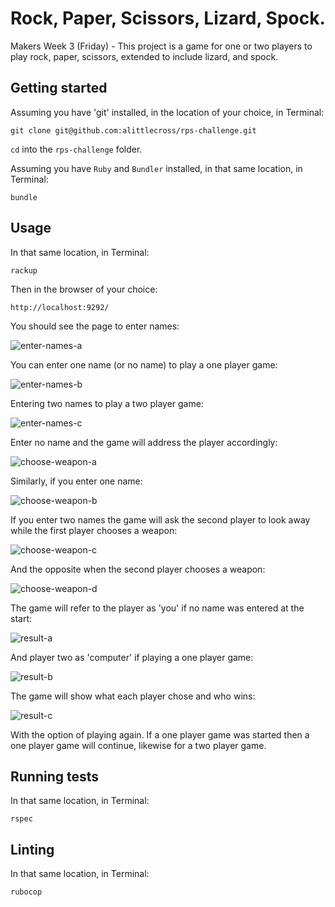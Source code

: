 # Rock, Paper, Scissors, Lizard, Spock.

Makers Week 3 (Friday) - This project is a game for one or two players to play rock, paper, scissors, extended to include lizard, and spock.

## Getting started

Assuming you have 'git' installed, in the location of your choice, in Terminal:

`git clone git@github.com:alittlecross/rps-challenge.git`

`cd` into the `rps-challenge` folder.

Assuming you have `Ruby` and `Bundler` installed, in that same location, in Terminal:

`bundle`

## Usage

In that same location, in Terminal:

`rackup`

Then in the browser of your choice:

`http://localhost:9292/`

You should see the page to enter names:

![enter-names-a](images/a.png)

You can enter one name (or no name) to play a one player game:

![enter-names-b](images/b.png)

Entering two names to play a two player game:

![enter-names-c](images/c.png)

Enter no name and the game will address the player accordingly:

![choose-weapon-a](images/d.png)

Similarly, if you enter one name:

![choose-weapon-b](images/e.png)

If you enter two names the game will ask the second player to look away while the first player chooses a weapon:

![choose-weapon-c](images/f.png)

And the opposite when the second player chooses a weapon:

![choose-weapon-d](images/g.png)

The game will refer to the player as 'you' if no name was entered at the start:

![result-a](images/h.png)

And player two as 'computer' if playing a one player game:

![result-b](images/i.png)

The game will show what each player chose and who wins:

![result-c](images/j.png)

With the option of playing again. If a one player game was started then a one player game will continue, likewise for a two player game.

## Running tests

In that same location, in Terminal:

`rspec`

## Linting

In that same location, in Terminal:

`rubocop`
